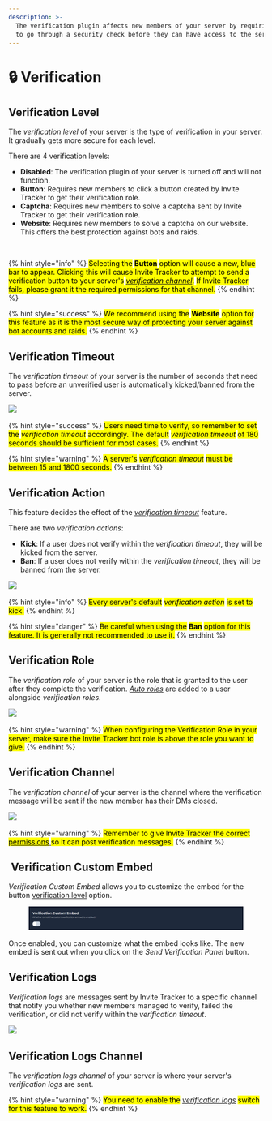 ```yaml
---
description: >-
  The verification plugin affects new members of your server by requiring them
  to go through a security check before they can have access to the server.
---
```


# 🔒 Verification

## Verification Level

The _verification level_ of your server is the type of verification in your server. It gradually gets more secure for each level.

There are 4 verification levels:

* **Disabled**: The verification plugin of your server is turned off and will not function.
* **Button**: Requires new members to click a button created by Invite Tracker to get their verification role.
* **Captcha**: Requires new members to solve a captcha sent by Invite Tracker to get their verification role.
* **Website**: Requires new members to solve a captcha on our website. This offers the best protection against bots and raids.

<div align="center" data-full-width="false"><img src="../../.gitbook/assets/Verification Level.png" alt=""></div>

{% hint style="info" %}
<mark style="color:$info;">Selecting the</mark> <mark style="color:$info;"></mark><mark style="color:$info;">**Button**</mark> <mark style="color:$info;"></mark><mark style="color:$info;">option will cause a new, blue bar to appear. Clicking this will cause Invite Tracker to attempt to send a verification button to your server's</mark> [_<mark style="color:$info;">verification channel</mark>_](verification.md#verification-channel)<mark style="color:$info;">.</mark> <mark style="color:$info;">If Invite Tracker fails, please grant it the required permissions for that channel.</mark>
{% endhint %}

{% hint style="success" %}
<mark style="color:$success;">We recommend using the</mark> <mark style="color:$success;"></mark><mark style="color:$success;">**Website**</mark> <mark style="color:$success;"></mark><mark style="color:$success;">option for this feature as it is the most secure way of protecting your server against bot accounts and raids.</mark>
{% endhint %}

## Verification Timeout

The _verification timeout_ of your server is the number of seconds that need to pass before an unverified user is automatically kicked/banned from the server.

![](<../../.gitbook/assets/Verification Timeout.png>)

{% hint style="success" %}
<mark style="color:$success;">Users need time to verify, so remember to set the</mark> <mark style="color:$success;"></mark>_<mark style="color:$success;">verification timeout</mark>_ <mark style="color:$success;"></mark><mark style="color:$success;">accordingly. The default</mark> <mark style="color:$success;"></mark>_<mark style="color:$success;">verification timeout</mark>_ <mark style="color:$success;"></mark><mark style="color:$success;">of 180 seconds should be sufficient for most cases.</mark>
{% endhint %}

{% hint style="warning" %}
<mark style="color:$warning;">A server's</mark> <mark style="color:$warning;"></mark>_<mark style="color:$warning;">verification timeout</mark>_ <mark style="color:$warning;"></mark><mark style="color:$warning;">must be between 15 and 1800 seconds.</mark>
{% endhint %}

## Verification Action

This feature decides the effect of the [_verification timeout_](verification.md#verification-timeout) feature.

There are two _verification actions_:

* **Kick**: If a user does not verify within the _verification timeout_, they will be kicked from the server.
* **Ban**: If a user does not verify within the _verification timeout_, they will be banned from the server.

![](<../../.gitbook/assets/Verification Action.png>)

{% hint style="info" %}
<mark style="color:$info;">Every server's default</mark> <mark style="color:$info;"></mark>_<mark style="color:$info;">verification action</mark>_ <mark style="color:$info;"></mark><mark style="color:$info;">is set to kick.</mark>
{% endhint %}

{% hint style="danger" %}
<mark style="color:$danger;">Be careful when using the</mark> <mark style="color:$danger;"></mark><mark style="color:$danger;">**Ban**</mark> <mark style="color:$danger;"></mark><mark style="color:$danger;">option for this feature. It is generally not recommended to use it.</mark>
{% endhint %}

## Verification Role

The _verification role_ of your server is the role that is granted to the user after they complete the verification. [_Auto roles_](administration.md#auto-roles) are added to a user alongside _verification roles_.

![](<../../.gitbook/assets/Verification Role.png>)

{% hint style="warning" %}
<mark style="color:$warning;">When configuring the Verification Role in your server, make sure the Invite Tracker bot role is above the role you want to give.</mark>
{% endhint %}

## Verification Channel

The _verification channel_ of your server is the channel where the verification message will be sent if the new member has their DMs closed.

![](<../../.gitbook/assets/Verification Channel (1).png>)

{% hint style="warning" %}
<mark style="color:$warning;">Remember to give Invite Tracker the correct</mark> [<mark style="color:$warning;">permissions</mark> ](../../faq.md#what-are-the-required-permissions-for-invite-tracker)<mark style="color:$warning;">so it can post verification messages.</mark>
{% endhint %}

## <img src="../../.gitbook/assets/premium.png" alt="" data-size="line"> Verification Custom Embed

_Verification Custom Embed_ allows you to customize the embed for the button [verification level](verification.md#verification-level) option.

<figure><img src="../../.gitbook/assets/image (2) (1) (1).png" alt=""><figcaption></figcaption></figure>

Once enabled, you can customize what the embed looks like. The new embed is sent out when you click on the _Send Verification Panel_ button.

## Verification Logs

_Verification_ _logs_ are messages sent by Invite Tracker to a specific channel that notify you whether new members managed to verify, failed the verification, or did not verify within the _verification timeout_.

![](<../../.gitbook/assets/Verification Logs.png>)

## Verification Logs Channel

The _verification logs channel_ of your server is where your server's _verification logs_ are sent.

{% hint style="warning" %}
<mark style="color:$warning;">You need to enable the</mark> [_verification logs_](verification.md#verification-logs) <mark style="color:$warning;">switch for this feature to work.</mark>
{% endhint %}

